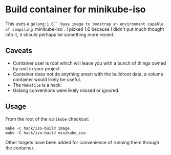 # Build container for minikube-iso

This uses a `golang:1.6`` base image to boostrap an environment capable of
compiling `minikube-iso`.  I picked 1.6 because I didn't put much thought into
it, it should perhaps be something more recent.

## Caveats

* Container user is root which will leave you with a bunch of things owned by root in your project.
* Container does not do anything smart with the buildroot data, a volume container would likely be useful.
* The `Makefile` is a hack.
* Golang conventions were likely missed or ignored.

## Usage

From the root of the `minikube` checkout:

```
make -C hack/iso-build image
make -C hack/iso-build minikube_iso
```

Other targets have been added for convenience of running them through the container.
